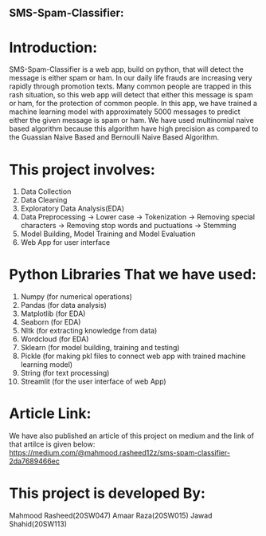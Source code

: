 ## SMS-Spam-Classifier:
# Introduction:
SMS-Spam-Classifier is a web app, build on python, that will detect the message is either spam or ham. In our daily life frauds are increasing very rapidly through promotion texts. Many common people are trapped in this rash situation, so this web app will detect that either this message is spam or ham, for the protection of common people. In this app, we have trained a machine learning model with approximately 5000 messages to predict either the given message is spam or ham. We have used multinomial naive based algorithm because this algorithm have high precision as compared to the Guassian Naive Based and Bernoulli Naive Based Algorithm.

# This project involves:
1) Data Collection
2) Data Cleaning
3) Exploratory Data Analysis(EDA)
4) Data Preprocessing
  -> Lower case
  -> Tokenization
  -> Removing special characters
  -> Removing stop words and puctuations
  -> Stemming
5) Model Building, Model Training and Model Evaluation
6) Web App for user interface

# Python Libraries That we have used:
1) Numpy (for numerical operations)
2) Pandas (for data analysis)
3) Matplotlib (for EDA)
4) Seaborn (for EDA)
5) Nltk (for extracting knowledge from data)
6) Wordcloud (for EDA)
7) Sklearn (for model building, training and testing)
8) Pickle (for making pkl files to connect web app with trained machine learning model)
9) String (for text processing)
10) Streamlit (for the user interface of web App)

# Article Link:
We have also published an article of this project on medium and the link of that artilce is given below:
https://medium.com/@mahmood.rasheed12z/sms-spam-classifier-2da7689466ec

# This project is developed By:
Mahmood Rasheed(20SW047)
Amaar Raza(20SW015)
Jawad Shahid(20SW113)
